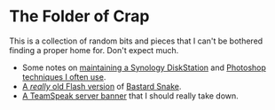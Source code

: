 <!--
  {"title": "The Folder of Crap", "output": "public/crap/index.html"}
-->

The Folder of Crap
==================

This is a collection of random bits and pieces that I can't be bothered
finding a proper home for. Don't expect much.

  - Some notes on [maintaining a Synology DiskStation][1] and
    [Photoshop techniques I often use][2].
  - [A *really* old Flash version][3] of [Bastard Snake][4].
  - [A TeamSpeak server banner][5] that I should really take down.

[1]: <synology-notes.html>
[2]: <photoshop-notes.html>
[3]: <bastardsnake.swf>
[4]: </git/?p=bastardsnake.git>
[5]: <teamspeak-banner-jpeg>
